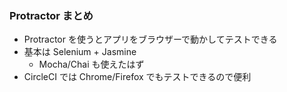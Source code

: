 ### Protractor まとめ

* Protractor を使うとアプリをブラウザーで動かしてテストできる
* 基本は Selenium + Jasmine
  - Mocha/Chai も使えたはず
* CircleCI では Chrome/Firefox でもテストできるので便利

